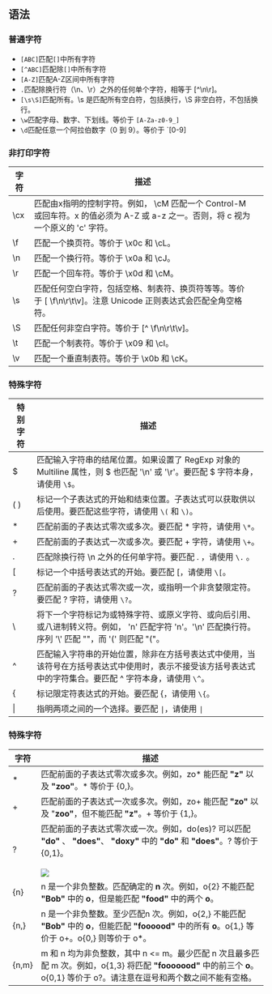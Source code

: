 ## 语法
### 普通字符
* `[ABC]`匹配`[]`中所有字符
* `[^ABC]`匹配除`[]`中所有字符
* `[A-Z]`匹配A-Z区间中所有字符
* `.`匹配除换行符（\n、\r）之外的任何单个字符，相等于 [^\n\r]。
* `[\s\S]`匹配所有。\s 是匹配所有空白符，包括换行，\S 非空白符，不包括换行。
* `\w`匹配字母、数字、下划线。等价于 `[A-Za-z0-9_]`
* `\d`匹配任意一个阿拉伯数字（0 到 9）。等价于 `[0-9]

### 非打印字符

| 字符  | 描述                                                                                  |     |
| --- | ----------------------------------------------------------------------------------- | --- |
| \cx | 匹配由x指明的控制字符。例如， \cM 匹配一个 Control-M 或回车符。x 的值必须为 A-Z 或 a-z 之一。否则，将 c 视为一个原义的 'c' 字符。 |     |
| \f  | 匹配一个换页符。等价于 \x0c 和 \cL。                                                             |     |
| \n  | 匹配一个换行符。等价于 \x0a 和 \cJ。                                                             |     |
| \r  | 匹配一个回车符。等价于 \x0d 和 \cM。                                                             |     |
| \s  | 匹配任何空白字符，包括空格、制表符、换页符等等。等价于 [ \f\n\r\t\v]。注意 Unicode 正则表达式会匹配全角空格符。                 |     |
| \S  | 匹配任何非空白字符。等价于 [^ \f\n\r\t\v]。                                                       |     |
| \t  | 匹配一个制表符。等价于 \x09 和 \cI。                                                             |     |
| \v  | 匹配一个垂直制表符。等价于 \x0b 和 \cK。                                                           |     |
### 特殊字符
| 特别字符 | 描述                                                                                            |
| ---- | --------------------------------------------------------------------------------------------- |
| $    | 匹配输入字符串的结尾位置。如果设置了 RegExp 对象的 Multiline 属性，则 $ 也匹配 '\n' 或 '\r'。要匹配 $ 字符本身，请使用 `\$`。           |
| ( )  | 标记一个子表达式的开始和结束位置。子表达式可以获取供以后使用。要匹配这些字符，请使用 `\(` 和 `\)`。                                       |
| *    | 匹配前面的子表达式零次或多次。要匹配 * 字符，请使用 `\*`。                                                             |
| +    | 匹配前面的子表达式一次或多次。要匹配 + 字符，请使用 `\+`。                                                             |
| .    | 匹配除换行符 \n 之外的任何单字符。要匹配 . ，请使用 `\.` 。                                                          |
| [    | 标记一个中括号表达式的开始。要匹配 [，请使用 `\[`。                                                                 |
| ?    | 匹配前面的子表达式零次或一次，或指明一个非贪婪限定符。要匹配 ? 字符，请使用 `\?`。                                                 |
| \    | 将下一个字符标记为或特殊字符、或原义字符、或向后引用、或八进制转义符。例如， 'n' 匹配字符 'n'。'\n' 匹配换行符。序列 '\\' 匹配 "\"，而 '\(' 则匹配 "("。 |
| ^    | 匹配输入字符串的开始位置，除非在方括号表达式中使用，当该符号在方括号表达式中使用时，表示不接受该方括号表达式中的字符集合。要匹配 ^ 字符本身，请使用 `\^`。             |
| {    | 标记限定符表达式的开始。要匹配 {，请使用 `\{`。                                                                   |
| \|   | 指明两项之间的一个选择。要匹配 `\|`，请使用 `\|`                                                                 |

### 特殊字符

| 字符    | 描述                                                                                                                                                                                                             |
| ----- | -------------------------------------------------------------------------------------------------------------------------------------------------------------------------------------------------------------- |
| *     | 匹配前面的子表达式零次或多次。例如，zo* 能匹配 **"z"** 以及 **"zoo"**。* 等价于 {0,}。                                                                                                                                                     |
| +     | 匹配前面的子表达式一次或多次。例如，zo+ 能匹配 **"zo"** 以及 "**zoo"**，但不能匹配 **"z"**。+ 等价于 {1,}。                                                                                                                                      |
| ?     | 匹配前面的子表达式零次或一次。例如，do(es)? 可以匹配 **"do"** 、 **"does"**、 **"doxy"** 中的 **"do"** 和 **"does"**。? 等价于 {0,1}。<br><br>![](https://www.runoob.com/wp-content/uploads/2014/03/CA742DA3-826D-463B-85F5-316DAB3515C1.jpeg) |
| {n}   | n 是一个非负整数。匹配确定的 **n** 次。例如，o{2} 不能匹配 **"Bob"** 中的 **o**，但是能匹配 **"food"** 中的两个 **o**。                                                                                                                           |
| {n,}  | n 是一个非负整数。至少匹配n 次。例如，o{2,} 不能匹配 **"Bob"** 中的 **o**，但能匹配 **"foooood"** 中的所有 **o**。o{1,} 等价于 o+。o{0,} 则等价于 o*。                                                                                                   |
| {n,m} | m 和 n 均为非负整数，其中 n <= m。最少匹配 n 次且最多匹配 m 次。例如，o{1,3} 将匹配 **"fooooood"** 中的前三个 **o**。o{0,1} 等价于 o?。请注意在逗号和两个数之间不能有空格。                                                                                             |

